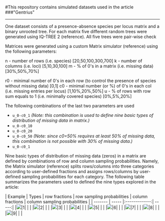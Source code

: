 #This repository contains simulated datasets used in the article
###"Gentrius"

---
One dataset consists of a presence-absence species per locus matrix and a binary unrooted tree.
For each matrix five different random trees were generated using IQ-TREE 2 (reference). All five trees were pair-wise check

Matrices were generated using a custom Matrix simulator (reference) using the following parameters:

n - number of rows 		(i.e. species)		[20,50,100,300,700]
k - number of columns		(i.e. loci)		[5,10,30,100]
m - % of 0's in a matrix	(i.e. missing data)	[30%,50%,70%]

r0 - minimal number of 0's in each row (to control the presence of species without missing data)	[0,1]
c0 - minimal number (or %) of 0's in each col (i.e. missing entries per locus)	[1,10%,20%,50%]
u  - % of rows with row sum equals to 1	(i.e. minimally covered species)	[0%,5%,20%]

The following combinations of the last two parameters are used
* `u_0-c0_1` _(Note: this combination is used to define nine basic types of distribution of missing data in matrix.)_
* `u_0-c0_10`
* `u_0-c0_20`
* `u_0-c0_50` _(Note: since c0=50% requires at least 50% of missing data, this combination is not possible with 30% of missing data.)_
* `u_0-c0_1`


Nine basic types of distribution of missing data (zeros) in a matrix are defined by combinations of row and column sampling probabilities.
Namely, the Matrix simulator (reference) splits rows/columns into three categories according to user-defined fractions and assigns rows/columns by user-defined sampling probabilities for each category. The following table summarizes the parameters used to defined the nine types explored in the article:

| Example | Types | row fractions | row sampling probabilities | column fractions | column sampling probabilities |
| ------- | ----- |:-------------:| -----:|
|![](./docs/images/matrix_types/type_1.png)|1| | |
|![](./docs/images/matrix_types/type_2.png)|2| | |
|![](./docs/images/matrix_types/type_3.png)|3| | |
|![](./docs/images/matrix_types/type_4.png)|4| | |
|![](./docs/images/matrix_types/type_5.png)|5| | |
|![](./docs/images/matrix_types/type_6.png)|6| | |
|![](./docs/images/matrix_types/type_7.png)|7| | |
|![](./docs/images/matrix_types/type_8.png)|8| | |
|![](./docs/images/matrix_types/type_9.png)|9| | |

